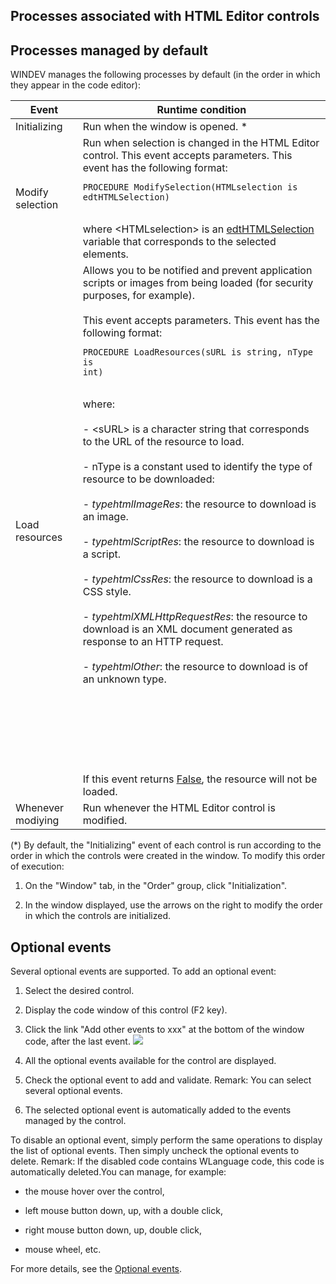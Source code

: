 
## Processes associated with HTML Editor controls
			

<a name="NOTE1"></a>
<a name="NOTE1_1"></a>


## Processes managed by default
<a name="processes_managed_default_ELTTEXTE000141"></a>
WINDEV manages the following processes by default (in the order in which they appear in the code editor):

| Event | Runtime condition |
| --- | --- |
| Initializing | Run when the window is opened. \* |
| Modify selection | Run when selection is changed in the HTML Editor control. This event accepts parameters. This event has the following format: <br><pre><code>PROCEDURE ModifySelection(HTMLselection is edtHTMLSelection)</code></pre><br> where &lt;HTMLselection&gt; is an [edtHTMLSelection](../WDLang1/1000026093.md) variable that corresponds to the selected elements. |
| Load resources | Allows you to be notified and prevent application scripts or images from being loaded (for security purposes, for example). <br><br>This event accepts parameters. This event has the following format: <br><pre><code>PROCEDURE LoadResources(sURL is string, nType is int)</code></pre><br> where: <br><br>- &lt;sURL&gt; is a character string that corresponds to the URL of the resource to load.<br><br>- nType is a constant used to identify the type of resource to be downloaded: <br><br>	- *typehtmlImageRes*: the resource to download is an image. <br><br>	- *typehtmlScriptRes*: the resource to download is a script. <br><br>	- *typehtmlCssRes*: the resource to download is a CSS style.  <br><br>	- *typehtmlXMLHttpRequestRes*: the resource to download is an XML document generated as response to an HTTP request. <br><br>	- *typehtmlOther*: the resource to download is of an unknown type. <br><br><br><br><br><br><br><br>If this event returns <u><u><u><u>False</u></u></u></u>, the resource will not be loaded. |
| Whenever modiying | Run whenever the HTML Editor control is modified. |


(\*) By default, the "Initializing" event of each control is run according to the order in which the controls were created in the window. To modify this order of execution: 

1. On the "Window" tab, in the "Order" group, click "Initialization".

2. In the window displayed, use the arrows on the right to modify the order in which the controls are initialized.








<a name="NOTE2"></a>
<a name="NOTE2_1"></a>


## Optional events
<a name="optional_events_ELTTEXTE000165"></a>
Several optional events are supported.
To add an optional event:

1. Select the desired control.

2. Display the code window of this control (F2 key).

3. Click the link "Add other events to xxx" at the bottom of the window code, after the last event.  ![](https://doc.pcsoft.fr/en-US/images/image.awp?langid=3&name=Traitements_optionnels_WD_OK%20-%20HC%20N%B0001.gif)


4. All the optional events available for the control are displayed. 

5. Check the optional event to add and validate. 
	Remark: You can select several optional events. 

6. The selected optional event is automatically added to the events managed by the control.




To disable an optional event, simply perform the same operations to display the list of optional events. Then simply uncheck the optional events to delete. 
Remark: If the disabled code contains WLanguage code, this code is automatically deleted.You can manage, for example:

- the mouse hover over the control,

- left mouse button down, up, with a double click,

- right mouse button down, up, double click, 

- mouse wheel, etc.




For more details, see the [Optional events](../WDChamp/1014004.md).


